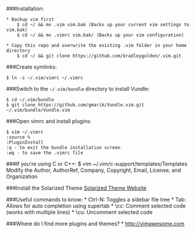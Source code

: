 ###Installation:

	* Backup vim first
		$ cd ~/ && mv .vim vim.bak (Backs up your current vim settings to vim.bak)
		$ cd ~/ && mv .vimrc vim.bak/ (Backs up your vim configuration)

	* Copy this repo and overwrite the existing .vim folder in your home directory
		$ cd ~/ && git clone https://github.com/bradleygolden/.vim.git
		

###Create symlinks:

	$ ln -s ~/.vim/vimrc ~/.vimrc

###Switch to the `~/.vim/bundle` directory to install Vundle:

	$ cd ~/.vim/bundle
	$ git clone https://github.com/gmarik/Vundle.vim.git ~/.vim/bundle/Vundle.vim

###Open vimrc and install plugins:

	$ vim ~/.vimrc
	:source %
	:PluginInstall
	:q - to exit the bundle installation screen
	:wq - to save the .vimrc file
	
###If you're using C or C++:
	$ vim ~/.vim/c-support/templates/Templates
	Modify the Author, AuthorRef, Company, Copyright, Email, License, and Organization

###Install the Solarized Theme
	[Solarized Theme Website](http://ethanschoonover.com/solarized)
	
###Useful commands to know:
	* Ctrl-N: Toggles a sidebar file tree 
	* Tab: Allows for auto completion using supertab
	* \cc: Comment selected code (works with multiple lines)
	* \cu: Uncomment selected code

###Where do I find more plugins and themes?
	* http://vimawesome.com
